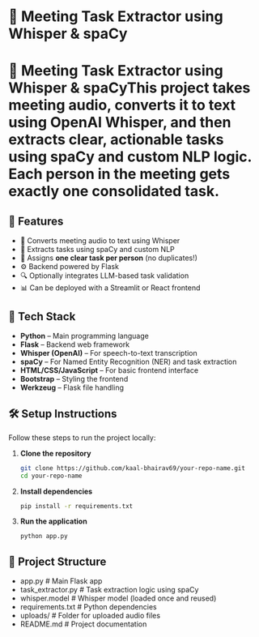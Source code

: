 # 🧠 Meeting Task Extractor using Whisper & spaCy

# 🧠 Meeting Task Extractor using Whisper & spaCyThis project takes meeting audio, converts it to text using OpenAI Whisper, and then extracts clear, actionable tasks using spaCy and custom NLP logic. Each person in the meeting gets exactly one consolidated task.

## 🚀 Features
- 🎤 Converts meeting audio to text using Whisper
- 🧠 Extracts tasks using spaCy and custom NLP
- 👤 Assigns **one clear task per person** (no duplicates!)
- ⚙️ Backend powered by Flask
- 🔍 Optionally integrates LLM-based task validation
- 📊 Can be deployed with a Streamlit or React frontend

## 🚀 Tech Stack

- **Python** – Main programming language
- **Flask** – Backend web framework
- **Whisper (OpenAI)** – For speech-to-text transcription
- **spaCy** – For Named Entity Recognition (NER) and task extraction
- **HTML/CSS/JavaScript** – For basic frontend interface
- **Bootstrap** – Styling the frontend
- **Werkzeug** – Flask file handling

## 🛠️ Setup Instructions

Follow these steps to run the project locally:

1. **Clone the repository**
   ```bash
   git clone https://github.com/kaal-bhairav69/your-repo-name.git
   cd your-repo-name
2. **Install dependencies**

   ```bash
   pip install -r requirements.txt
3. **Run the application**

   ```bash
   python app.py

## 📁 Project Structure

- app.py                  # Main Flask app
- task_extractor.py      # Task extraction logic using spaCy
- whisper.model          # Whisper model (loaded once and reused)
- requirements.txt       # Python dependencies
- uploads/               # Folder for uploaded audio files
- README.md              # Project documentation
